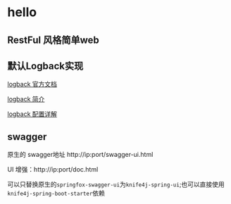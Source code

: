 # hello
## RestFul 风格简单web

## 默认Logback实现

[logback 官方文档](http://logback.qos.ch/documentation.html)

[logback 简介](https://www.cnblogs.com/scChen/p/14529805.html)

[logback 配置详解](https://www.cnblogs.com/scChen/p/14529963.html)

## swagger

原生的 swagger地址 http://ip:port/swagger-ui.html

UI 增强：http://ip:port/doc.html

可以只替换原生的`springfox-swagger-ui`为`knife4j-spring-ui`;也可以直接使用`knife4j-spring-boot-starter`依赖

